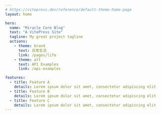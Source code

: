 ```yaml
---
# https://vitepress.dev/reference/default-theme-home-page
layout: home

hero:
  name: "Miracle Core Blog"
  text: "A VitePress Site"
  tagline: My great project tagline
  actions:
    - theme: brand
      text: 日常生活
      link: /pages/life
    - theme: alt
      text: API Examples
      link: /api-examples

features:
  - title: Feature A
    details: Lorem ipsum dolor sit amet, consectetur adipiscing elit
  - title: Feature B
    details: Lorem ipsum dolor sit amet, consectetur adipiscing elit
  - title: Feature C
    details: Lorem ipsum dolor sit amet, consectetur adipiscing elit
---
```


